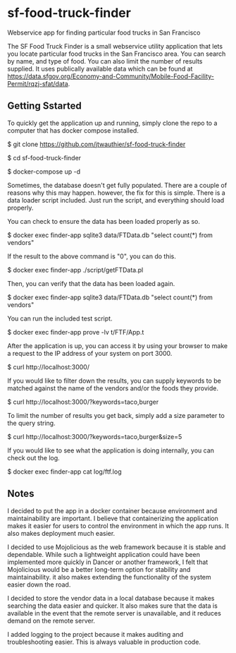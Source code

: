 # sf-food-truck-finder

Webservice app for finding particular food trucks in San Francisco

The SF Food Truck Finder is a small webservice utility application that lets you locate particular food trucks in the San Francisco area.  You can search by name, and type of food.  You can also limit the number of results supplied.  It uses publically available data which can be found at https://data.sfgov.org/Economy-and-Community/Mobile-Food-Facility-Permit/rqzj-sfat/data.

## Getting Sstarted

To quickly get the application up and running, simply clone the repo to a computer that has docker compose installed.

$ git clone https://github.com/jtwauthier/sf-food-truck-finder

$ cd sf-food-truck-finder

$ docker-compose up -d

Sometimes, the database doesn't get fully populated.  There are a couple of reasons why this may happen.  however, the fix for this is simple.  There is a data loader script included.  Just run the script, and everything should load properly.

You can check to ensure the data has been loaded properly as so.

$ docker exec finder-app sqlite3 data/FTData.db "select count(*) from vendors"

If the result to the above command is "0", you can do this.

$ docker exec finder-app ./script/getFTData.pl

Then, you can verify that the data has been loaded again.

$ docker exec finder-app sqlite3 data/FTData.db "select count(*) from vendors"

You can run the included test script.

$ docker exec finder-app prove -lv t/FTF/App.t

After the application is up, you can access it by using your browser to make a request to the IP address of your system on port 3000.

$ curl http://localhost:3000/

If you would like to filter down the results, you can supply keywords to be matched against the name of the vendors and/or the foods they provide.

$ curl http://localhost:3000/?keywords=taco,burger

To limit the number of results you get back, simply add a size parameter to the query string.

$ curl http://localhost:3000/?keywords=taco,burger&size=5

If you would like to see what the application is doing internally, you can check out the log.

$ docker exec finder-app cat log/ftf.log

## Notes

I decided to put the app in a docker container because environment and maintainability are important.  I believe that containerizing the application makes it easier for users to control the environment in which the app runs.  It also makes deployment much easier.

I decided to use Mojolicious as the web framework because it is stable and dependable.  While such a lightweight application could have been implemented more quickly in Dancer or another framework, I felt that Mojolicious would be a better long-term option for stability and maintainability.  it also makes extending the functionality of the system easier down the road.

I decided to store the vendor data in a local database because it makes searching the data easier and quicker.  It also makes sure that the data is available in the event that the remote server is unavailable, and it reduces demand on the remote server.

I added logging to the project because it makes auditing and troubleshooting easier.  This is always valuable in production code.

